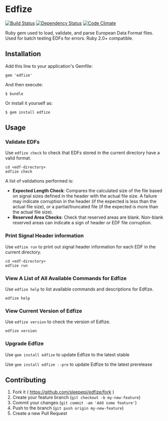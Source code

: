 # Edfize

[![Build Status](https://travis-ci.org/sleepepi/edfize.svg?branch=master)](https://travis-ci.org/sleepepi/edfize)
[![Dependency Status](https://gemnasium.com/sleepepi/edfize.svg)](https://gemnasium.com/sleepepi/edfize)
[![Code Climate](https://codeclimate.com/github/sleepepi/edfize.png)](https://codeclimate.com/github/sleepepi/edfize)

Ruby gem used to load, validate, and parse European Data Format files. Used for batch testing EDFs for errors. Ruby 2.0+ compatible.

## Installation

Add this line to your application's Gemfile:

    gem 'edfize'

And then execute:

    $ bundle

Or install it yourself as:

    $ gem install edfize

## Usage

### Validate EDFs

Use `edfize check` to check that EDFs stored in the current directory have a valid format.

    cd <edf-directory>
    edfize check

A list of validations performed is:

- **Expected Length Check**: Compares the calculated size of the file based on signal sizes defined in the header with the actual file size. A failure may indicate corruption in the header (if the expected is less than the actual file size), or a partial/truncated file (if the expected is more than the actual file size).
- **Reserved Area Checks**: Check that reserved areas are blank. Non-blank reserved areas can indicate a sign of header or EDF file corruption.

### Print Signal Header information

Use `edfize run` to print out signal header information for each EDF in the current directory.

    cd <edf-directory>
    edfize run

### View A List of All Available Commands for Edfize

Use `edfize help` to list available commands and descriptions for Edfize.

    edfize help

### View Current Version of Edfize

Use `edfize version` to check the version of Edfize.

    edfize version

### Upgrade Edfize

Use `gem install edfize` to update Edfize to the latest stable

Use `gem install edfize --pre` to update Edfize to the latest prerelease

## Contributing

1. Fork it ( https://github.com/sleepepi/edfize/fork )
2. Create your feature branch (`git checkout -b my-new-feature`)
3. Commit your changes (`git commit -am 'Add some feature'`)
4. Push to the branch (`git push origin my-new-feature`)
5. Create a new Pull Request
